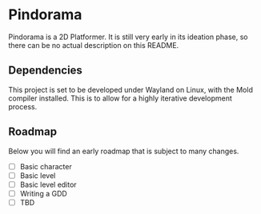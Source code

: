 # Pindorama

Pindorama is a 2D Platformer. It is still very early in its ideation phase, so there can be no actual description on this README. 

## Dependencies

This project is set to be developed under Wayland on Linux, with the Mold compiler installed. This is to allow for a highly iterative development process.

## Roadmap

Below you will find an early roadmap that is subject to many changes.

- [ ] Basic character
- [ ] Basic level
- [ ] Basic level editor
- [ ] Writing a GDD
- [ ] TBD
